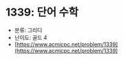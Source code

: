 # 1339: 단어 수학

- 분류: 그리디
- 난이도: 골드 4
- [https://www.acmicpc.net/problem/1339](https://www.acmicpc.net/problem/1339)